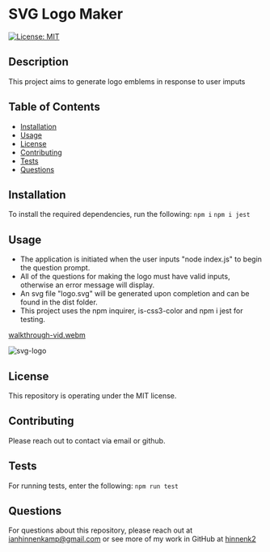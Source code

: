 # SVG Logo Maker
[![License: MIT](https://img.shields.io/badge/License-MIT-yellow.svg)](https://opensource.org/licenses/MIT)

## Description
This project aims to generate logo emblems in response to user imputs

## Table of Contents
* [Installation](#installation)
* [Usage](#usage)
* [License](#license)
* [Contributing](#contributing)
* [Tests](#tests)
* [Questions](#questions)

## Installation
To install the required dependencies, run the following:
`
npm i
`
`
npm i jest
`
## Usage
* The application is initiated when the user inputs "node index.js" to begin the question prompt.
* All of the questions for making the logo must have valid inputs, otherwise an error message will display.
* An svg file "logo.svg" will be generated upon completion and can be found in the dist folder.
* This project uses the npm inquirer, is-css3-color and npm i jest for testing.

[walkthrough-vid.webm](https://user-images.githubusercontent.com/124109780/236706259-3c203209-b8f5-42e4-bad9-e110cdbc1b8a.webm)

![svg-logo](https://user-images.githubusercontent.com/124109780/235559818-03d32ffd-d380-47a3-b78a-dae81a292450.png)

## License
This repository is operating under the MIT license.

## Contributing
Please reach out to contact via email or github.

## Tests
For running tests, enter the following:
`
npm run test
`

## Questions
For questions about this repository, please reach out at [ianhinnenkamp@gmail.com](mailto:ianhinnenkamp@gmail.com) or see more of my work in GitHub at [hinnenk2](https://github.com/hinnenk2)
